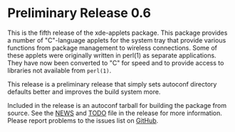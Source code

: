 [xde-applets -- release notes.  2019-09-03]: #

Preliminary Release 0.6
=======================

This is the fifth release of the xde-applets package.  This package
provides a number of "C"-language applets for the system tray that
provide various functions from package management to wireless
connections.  Some of these applets were originally written in perl(1)
as separate applications.  They have now been converted to "C" for speed
and to provide access to libraries not available from `perl(1)`.

This release is a preliminary release that simply sets autoconf
directory defaults better and improves the build system more.

Included in the release is an autoconf tarball for building the package
from source.  See the [NEWS](NEWS) and [TODO](TODO) file in the release
for more information.  Please report problems to the issues list on
[GitHub](https://github.com/bbidulock/xde-applets/issues).


[ vim: set ft=markdown sw=4 tw=72 nocin nosi fo+=tcqlorn spell: ]: #
